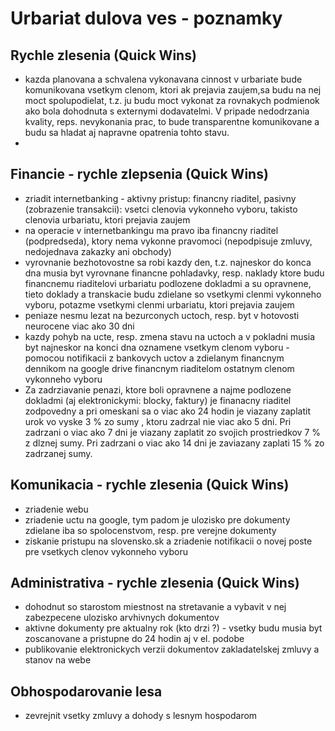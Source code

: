 # Urbariat dulova ves - poznamky

## Rychle zlesenia (Quick Wins)
 - kazda planovana a schvalena vykonavana cinnost v urbariate bude komunikovana vsetkym clenom, ktori ak prejavia zaujem,sa budu na nej moct spolupodielat, t.z. ju budu moct vykonat za rovnakych podmienok ako bola dohodnuta s externymi dodavatelmi. V pripade nedodrzania kvality, reps. nevykonania prac, to bude transparentne komunikovane a budu sa hladat aj napravne opatrenia tohto stavu.
 - 

## Financie - rychle zlepsenia (Quick Wins)
 - zriadit internetbanking - aktivny pristup: financny riaditel, pasivny (zobrazenie transakcii): vsetci clenovia vykonneho vyboru, takisto clenovia urbariatu, ktori prejavia zaujem
 - na operacie v internetbankingu ma pravo iba financny riaditel (podpredseda), ktory nema vykonne pravomoci (nepodpisuje zmluvy, nedojednava zakazky ani obchody)
 - vyrovnanie bezhotovostne sa robi kazdy den, t.z. najneskor do konca dna musia byt vyrovnane financne pohladavky, resp. naklady ktore budu financnemu riaditelovi urbariatu podlozene dokladmi a su opravnene, tieto doklady a transkacie budu zdielane so vsetkymi clenmi vykonneho vyboru, potazme vsetkymi clenmi urbariatu, ktori prejavia zaujem
 - peniaze nesmu lezat na bezurconych uctoch, resp. byt v hotovosti neurocene viac ako 30 dni
 - kazdy pohyb na ucte, resp. zmena stavu na uctoch a v pokladni musia byt najneskor na konci dna oznamene vsetkym clenom vyboru - pomocou notifikacii z bankovych uctov a zdielanym financnym dennikom na google drive financnym riaditelom ostatnym clenom vykonneho vyboru
 - Za zadrziavanie penazi, ktore boli opravnene a najme podlozene dokladmi (aj elektronickymi: blocky, faktury) je finanacny riaditel zodpovedny a pri omeskani sa o viac ako 24 hodin je viazany zaplatit urok vo vyske 3 % zo sumy , ktoru zadrzal nie viac ako 5 dni. Pri zadrzani o viac ako 7 dni je viazany zaplatit zo svojich prostriedkov 7 % z dlznej sumy. Pri zadrzani o viac ako 14 dni je zaviazany zaplati 15 % zo zadrzanej sumy.


## Komunikacia  - rychle zlesenia (Quick Wins)
- zriadenie webu
- zriadenie uctu na google, tym padom je ulozisko pre dokumenty zdielane iba so spolocenstvom, resp. pre verejne dokumenty
- ziskanie pristupu na slovensko.sk a zriadenie notifikacii o novej poste pre vsetkych clenov vykonneho vyboru


## Administrativa - rychle zlesenia (Quick Wins)
- dohodnut so starostom miestnost na stretavanie a vybavit v nej zabezpecene ulozisko arvhivnych dokumentov
- aktivne dokumenty pre aktualny rok  (kto drzi ?) - vsetky budu musia byt zoscanovane a pristupne do 24 hodin aj v el. podobe
- publikovanie elektronickych verzii dokumentov zakladatelskej zmluvy a stanov na webe


## Obhospodarovanie lesa
 - zevrejnit vsetky zmluvy a dohody s lesnym hospodarom

